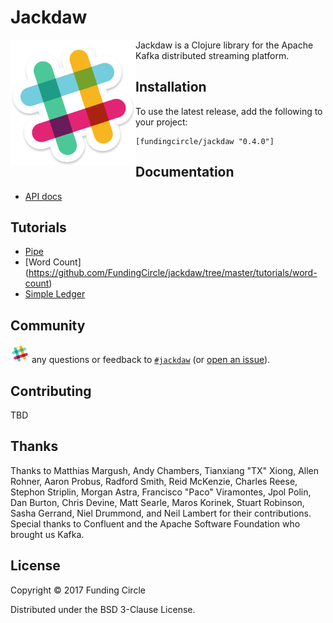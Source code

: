 # Jackdaw
<img align="left" src="doc/images/slack-icon.png" width=200/>

Jackdaw is a Clojure library for the Apache Kafka distributed streaming platform.


## Installation

To use the latest release, add the following to your project:

    [fundingcircle/jackdaw "0.4.0"]


## Documentation

- [API docs](https://fundingcircle.github.io/jackdaw)


## Tutorials

- [Pipe](https://github.com/FundingCircle/jackdaw/tree/master/tutorials/pipe)
- [Word Count] (https://github.com/FundingCircle/jackdaw/tree/master/tutorials/word-count)
- [Simple Ledger](https://github.com/FundingCircle/jackdaw/tree/master/tutorials/simple-ledger)


## Community

<img src="doc/images/slack-icon.png" width="30px"> any questions or feedback
to [`#jackdaw`](https://clojurians.slack.com/messages/CEA3C7UG0/)
(or [open an issue](https://github.com/fundingcircle/jackdaw/issues)).


## Contributing

TBD


## Thanks

Thanks to Matthias Margush, Andy Chambers, Tianxiang "TX" Xiong, Allen Rohner, Aaron Probus, Radford Smith, Reid McKenzie, Charles Reese, Stephon Striplin, Morgan Astra, Francisco "Paco" Viramontes, Jpol Polin, Dan Burton, Chris Devine, Matt Searle, Maros Korinek, Stuart Robinson, Sasha Gerrand, Niel Drummond, and Neil Lambert for their contributions. Special thanks to Confluent and the Apache Software Foundation who brought us Kafka.


## License

Copyright © 2017 Funding Circle

Distributed under the BSD 3-Clause License.
